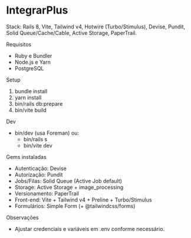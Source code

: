 # IntegrarPlus

Stack: Rails 8, Vite, Tailwind v4, Hotwire (Turbo/Stimulus), Devise, Pundit, Solid Queue/Cache/Cable, Active Storage, PaperTrail.

Requisitos
- Ruby e Bundler
- Node.js e Yarn
- PostgreSQL

Setup
1. bundle install
2. yarn install
3. bin/rails db:prepare
4. bin/vite build

Dev
- bin/dev (usa Foreman) ou:
  - bin/rails s
  - bin/vite dev

Gems instaladas
- Autenticação: Devise
- Autorização: Pundit
- Jobs/Filas: Solid Queue (Active Job default)
- Storage: Active Storage + image_processing
- Versionamento: PaperTrail
- Front-end: Vite + Tailwind v4 + Preline + Turbo/Stimulus
- Formulários: Simple Form (+ @tailwindcss/forms)

Observações
- Ajustar credenciais e variáveis em .env conforme necessário.
